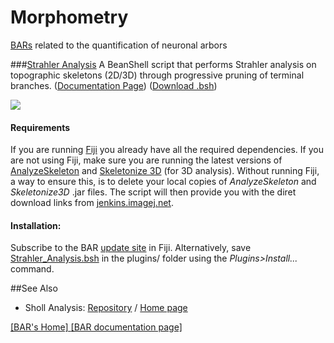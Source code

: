 # Morphometry

[BARs](../README.md#scripts) related to the quantification of neuronal arbors


###[Strahler Analysis](./Strahler_Analysis.bsh)
   A BeanShell script that performs Strahler analysis on topographic skeletons (2D/3D)
   through progressive pruning of terminal branches.
   ([Documentation Page][SA page])
   ([Download .bsh](./Strahler_Analysis.bsh?raw=true))

   [![][SA image]][SA page]

#### Requirements
   If you are running [Fiji](http://fiji.sc/) you already have all the required
   dependencies. If you are not using Fiji, make sure you are running the latest versions of
   [AnalyzeSkeleton](http://fiji.sc/AnalyzeSkeleton) and [Skeletonize 3D](http://fiji.sc/Skeletonize3D)
   (for 3D analysis).
   Without running Fiji, a way to ensure this, is to delete your local copies of _AnalyzeSkeleton_
   and _Skeletonize3D_ .jar files. The script will then provide you with the diret download links
   from [jenkins.imagej.net][jenkins plugins].


#### Installation:
   Subscribe to the BAR [update site](http://fiji.sc/BAR#Installation) in Fiji. Alternatively, save [Strahler_Analysis.bsh](./Strahler_Analysis.bsh?raw=true) in the plugins/ folder
   using the _Plugins>Install..._ command.


##See Also

* Sholl Analysis: [Repository](https://github.com/tferr/ASA#sholl-analysis) /
  [Home page](http://fiji.sc/Sholl_Analysis)


[ [BAR's Home] ](../README.md#scripts)
[ [BAR documentation page] ](http://fiji.sc/BAR)

[jenkins plugins]: http://jenkins.imagej.net/job/Stable-Fiji/ws/Fiji.app/plugins/

[SA page]: http://fiji.sc/Strahler_Analysis
[SA image]: http://fiji.sc/images/9/97/Strahler_RootProtection.png
